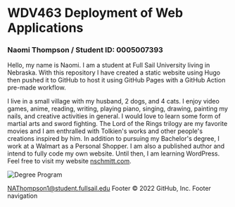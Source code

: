 # WDV463 Deployment of Web Applications
### Naomi Thompson / Student ID: 0005007393 
 Hello, my name is Naomi. I am a student at Full Sail University living in Nebraska. With this repository I have created a static website using Hugo then pushed it to GitHub to host it using GitHub Pages with a GitHub Action pre-made workflow.

I live in a small village with my husband, 2 dogs, and 4 cats. I enjoy video games, anime, reading, writing, playing piano, singing, drawing, painting my nails, and creative activities in general. I would love to learn some form of martial arts and sword fighting. The Lord of the Rings trilogy are my favorite movies and I am enthralled with Tolkien's works and other people's creations inspired by him. In addition to pursuing my Bachelor's degree, I work at a Walmart as a Personal Shopper. I am also a published author and intend to fully code my own website. Until then, I am learning WordPress. Feel free to visit my website [nschmitt.com](https://www.nschmitt.com/).


![Degree Program](https://img.shields.io/badge/degree-web%20design%20%26%20development-blue.svg)


NAThompson1@student.fullsail.edu 
Footer
© 2022 GitHub, Inc.
Footer navigation